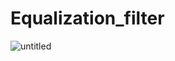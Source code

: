 # Equalization_filter
![untitled](https://github.com/SATHish64103/Equalisation_filter/assets/72660874/fb9cfc68-8797-4329-8c5c-6a02b80baea9)
